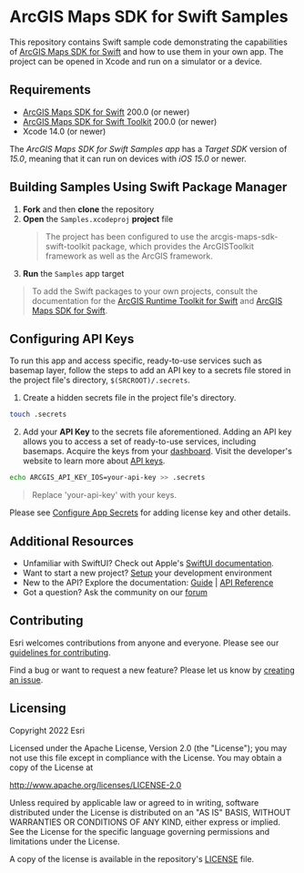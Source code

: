 # ArcGIS Maps SDK for Swift Samples

This repository contains Swift sample code demonstrating the capabilities of [ArcGIS Maps SDK for Swift](https://developers.arcgis.com/swift/) and how to use them in your own app. The project can be opened in Xcode and run on a simulator or a device. 

## Requirements

* [ArcGIS Maps SDK for Swift](https://developers.arcgis.com/swift/) 200.0 (or newer)
* [ArcGIS Maps SDK for Swift Toolkit](https://github.com/Esri/arcgis-maps-sdk-swift-toolkit) 200.0 (or newer)
* Xcode 14.0 (or newer)

The *ArcGIS Maps SDK for Swift Samples app* has a *Target SDK* version of *15.0*, meaning that it can run on devices with *iOS 15.0* or newer.

## Building Samples Using Swift Package Manager

1. **Fork** and then **clone** the repository
1. **Open** the `Samples.xcodeproj` **project** file
    > The project has been configured to use the arcgis-maps-sdk-swift-toolkit package, which provides the ArcGISToolkit framework as well as the ArcGIS framework.
1. **Run** the `Samples` app target

> To add the Swift packages to your own projects, consult the documentation for the [ArcGIS Runtime Toolkit for Swift](https://github.com/Esri/arcgis-maps-sdk-swift-toolkit#swift-package-manager) and [ArcGIS Maps SDK for Swift](https://github.com/Esri/arcgis-maps-sdk-swift#instructions).

## Configuring API Keys

To run this app and access specific, ready-to-use services such as basemap layer, follow the steps to add an API key to a secrets file stored in the project file's directory, `$(SRCROOT)/.secrets`.

1. Create a hidden secrets file in the project file's directory.

  ```sh
  touch .secrets
  ```

2. Add your **API Key** to the secrets file aforementioned. Adding an API key allows you to access a set of ready-to-use services, including basemaps. Acquire the keys from your [dashboard](https://developers.arcgis.com/dashboard). Visit the developer's website to learn more about [API keys](https://developers.arcgis.com/documentation/mapping-apis-and-services/security/api-keys/).

  ```sh
  echo ARCGIS_API_KEY_IOS=your-api-key >> .secrets
  ```

  > Replace 'your-api-key' with your keys.

Please see [Configure App Secrets](Documentation/ConfigureAppSecrets.md) for adding license key and other details.

## Additional Resources

* Unfamiliar with SwiftUI? Check out Apple's [SwiftUI documentation](https://developer.apple.com/documentation/swiftui/).
* Want to start a new project? [Setup](https://developers.arcgis.com/swift/get-started) your development environment
* New to the API? Explore the documentation: [Guide](https://developers.arcgis.com/swift/) | [API Reference](https://developers.arcgis.com/swift/api-reference/documentation/arcgis/)
* Got a question? Ask the community on our [forum](https://community.esri.com/t5/arcgis-runtime-sdk-for-ios-questions/bd-p/arcgis-runtime-sdk-for-ios-questions)

## Contributing

Esri welcomes contributions from anyone and everyone. Please see our [guidelines for contributing](https://github.com/esri/contributing).

Find a bug or want to request a new feature? Please let us know by [creating an issue](https://github.com/Esri/arcgis-maps-sdk-swift-samples/issues/new).

## Licensing

Copyright 2022 Esri

Licensed under the Apache License, Version 2.0 (the "License");
you may not use this file except in compliance with the License.
You may obtain a copy of the License at

   http://www.apache.org/licenses/LICENSE-2.0

Unless required by applicable law or agreed to in writing, software
distributed under the License is distributed on an "AS IS" BASIS,
WITHOUT WARRANTIES OR CONDITIONS OF ANY KIND, either express or implied.
See the License for the specific language governing permissions and
limitations under the License.

A copy of the license is available in the repository's [LICENSE](LICENSE?raw=1) file.
